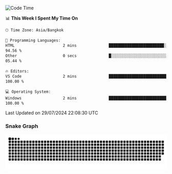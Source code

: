 <!--START_SECTION:waka-->
![Code Time](http://img.shields.io/badge/Code%20Time-2%20mins-blue)

📊 **This Week I Spent My Time On** 

```text
🕑︎ Time Zone: Asia/Bangkok

💬 Programming Languages: 
HTML                     2 mins              ████████████████████████░   94.56 % 
Other                    0 secs              █░░░░░░░░░░░░░░░░░░░░░░░░   05.44 % 

🔥 Editors: 
VS Code                  2 mins              █████████████████████████   100.00 % 

💻 Operating System: 
Windows                  2 mins              █████████████████████████   100.00 % 
```


 Last Updated on 29/07/2024 22:08:30 UTC
<!--END_SECTION:waka-->

### Snake Graph
![snake graph](https://github.com/tqlucitvn/tqlucitvn/blob/snake-graph-output/github-contribution-grid-snake.svg)
